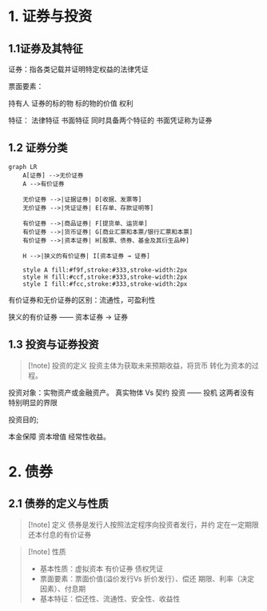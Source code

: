 
# 1. 证券与投资

## 1.1证券及其特征

证券：指各类记载并证明特定权益的法律凭证

票面要素：

持有人 证券的标的物 标的物的价值 权利

特征： 法律特征 书面特征   同时具备两个特征的 书面凭证称为证券

## 1.2 证券分类
```mermaid
graph LR
    A[证券] -->无价证券 
    A -->有价证券

    无价证券 -->|证据证券| D[收据、发票等]
    无价证券 -->|凭证证券| E[存单、存款证明等]

    有价证券 -->|商品证券| F[提货单、运货单]
    有价证券 -->|货币证券| G[商业汇票和本票/银行汇票和本票]
    有价证券 -->|资本证券| H[股票、债券、基金及其衍生品种]

    H -->|狭义的有价证券| I[资本证券 → 证券]
    
    style A fill:#f9f,stroke:#333,stroke-width:2px
    style H fill:#ccf,stroke:#333,stroke-width:2px
    style I fill:#fcc,stroke:#333,stroke-width:2px

```
有价证券和无价证券的区别：流通性，可盈利性

狭义的有价证券 —— 资本证券 → 证券

## 1.3 投资与证券投资

>[!note] 投资的定义
>投资主体为获取未来预期收益，将货币 转化为资本的过程。

投资对象：实物资产或金融资产。
真实物体 Vs 契约
投资 —— 投机 这两者没有特别明显的界限

投资目的; 

本金保障 资本增值 经常性收益。

# 2. 债券

## 2.1 债券的定义与性质

>[!note] 定义
债券是发行人按照法定程序向投资者发行，并约 定在一定期限还本付息的有价证券

>[!note] 性质
>* 基本性质：虚拟资本 有价证券 债权凭证
>* 票面要素：票面价值(溢价发行Vs 折价发行）、偿还 期限、利率（决定因素）、付息期 
>* 基本特征：偿还性、流通性、安全性、收益性
